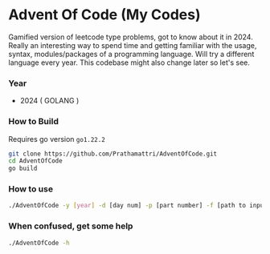 # Advent Of Code (My Codes)
Gamified version of leetcode type problems, got to know about it in 2024. Really an interesting way to spend time and getting familiar with the usage, syntax, modules/packages of a programming language. Will try a different language every year.
This codebase might also change later so let's see.

### Year
- 2024 ( GOLANG )

### How to Build

Requires go version ```go1.22.2```

```bash
git clone https://github.com/Prathamattri/AdventOfCode.git
cd AdventOfCode
go build
```

### How to use

```bash
./AdventOfCode -y [year] -d [day num] -p [part number] -f [path to input file]
```

### When confused, get some help
```bash
./AdventOfCode -h
```
